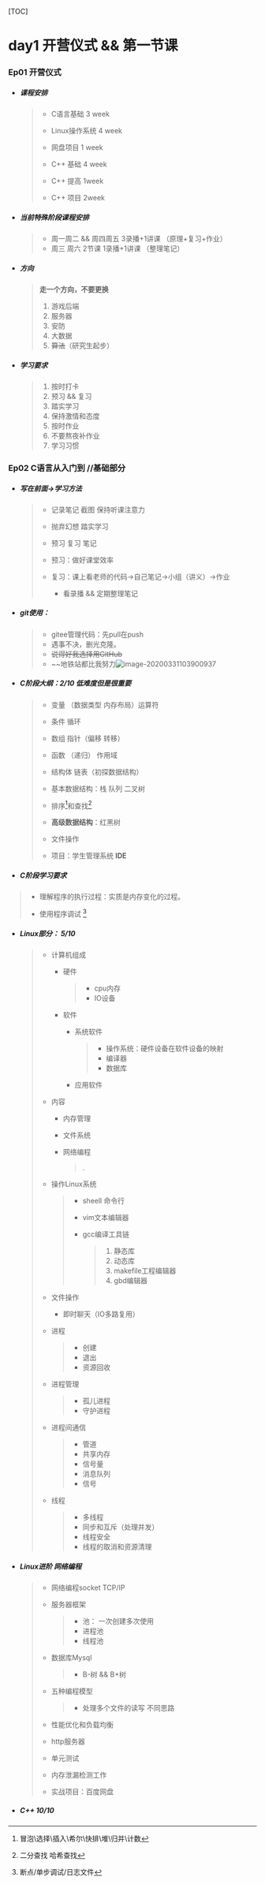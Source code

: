 [TOC]

# day1 开营仪式 && 第一节课

### Ep01  开营仪式

+ #####  课程安排
	
	>- C语言基础 3 week
	>
	>- Linux操作系统 4 week
	>
	>- 网盘项目  1 week
	>
	>- C++ 基础  4 week
	>
	>- C++ 提高  1week
	>
	>- C++ 项目  2week
	
+ #####  当前特殊阶段课程安排

  > - 周一周二  &&  周四周五  3录播+1讲课 （原理+复习+作业）
  > - 周三 周六  2节课 1录播+1讲课 （整理笔记）
  
+ ##### 方向
	
	> **走一个方向，不要更换**
	>
	> 1. 游戏后端
	> 2. 服务器
	> 3. 安防
	> 4. 大数据
	> 6. ~~算法~~（研究生起步）
	> 
	
+ ##### 学习要求
	
	>1. 按时打卡
	>2. 预习 && 复习
	>3. 踏实学习 
	>4. 保持激情和态度
	>5. 按时作业
	>6. 不要熬夜补作业
	>7. 学习习惯

### Ep02  C语言从入门到     //基础部分

+ ##### 写在前面→学习方法

  >- 记录笔记 截图 保持听课注意力
  >
  >- 抛弃幻想 踏实学习
  >
  >- 预习 复习 笔记
  >
  >  - 预习：做好课堂效率
  >
  >  - 复习：课上看老师的代码→自己笔记→小组（讲义）→作业
  >
  > 	- 看录播 && 定期整理笔记
  >

- ##### git使用：

  > - gitee管理代码：先pull在push
  > - 遇事不决，删光克隆。
  > - ~~说得好我选择用GitHub~~
  > - ~~地铁站都比我努力![image-20200331103900937](day01_笔记.assets/image-20200331103900937.png)

+ ##### C阶段大纲：2/10 低难度但是很重要
	
	>- 变量 （数据类型 内存布局）运算符
  >
  >- 条件  循环
  >
  >- 数组  指针（偏移 转移）
  >
  >- 函数 （递归） 作用域
  >- 结构体  链表（初探数据结构）
  >
  >- 基本数据结构：栈 队列 二叉树
  >
  >- 排序[^1]和查找[^2]
  >
  >- **高级数据结构**：红黑树
  >
  >- 文件操作
  >
  >- 项目：学生管理系统  **IDE**
-   ##### C阶段学习要求

  >- 理解程序的执行过程：实质是内存变化的过程。
  >
  >- 使用程序调试 [^3]
  >

+ ##### Linux部分： 5/10

  > - 计算机组成
  >
  >   - 硬件
  >
  >     > - cpu内存 
  >     > - IO设备
  >
  >   - 软件
  >
  >     - 系统软件
  >
  >       > - 操作系统：硬件设备在软件设备的映射
  >       > - 编译器
  >       > - 数据库
  >
  >     - 应用软件
  >
  > - 内容
  >
  >   - 内存管理
  >
  >     > 
  >
  >   - 文件系统
  >
  >     > 
  >
  >   - 网络编程
  >
  >     > .
  >
  > - 操作Linux系统
  >
  >   > - sheell 命令行
  >   >
  >   > - vim文本编辑器
  >   >
  >   > - gcc编译工具链
  >   >
  >   >   > 1. 静态库
  >   >   > 2. 动态库
  >   >   > 3. makefile工程编辑器
  >   >   > 4. gbd编辑器 
  >
  > - 文件操作 
  >
  >   - 即时聊天（IO多路复用）
  >
  > - 进程
  >
  >   > - 创建 
  >   > - 退出 
  >   > - 资源回收
  >
  > - 进程管理
  >
  >   > - 孤儿进程
  >   > - 守护进程
  >
  > - 进程间通信
  >
  >   > - 管道
  >   > - 共享内存
  >   > - 信号量
  >   > - 消息队列
  >   > - 信号
  >
  > - 线程 
  >
  >   > - 多线程
  >   > - 同步和互斥（处理并发）
  >   > - 线程安全
  >   > - 线程的取消和资源清理

+ ##### Linux进阶 网络编程

  > - 网络编程socket TCP/IP
  >
  > - 服务器框架
  >   > - 池： 一次创建多次使用
  >   > - 进程池
  >   > - 线程池
  >
  > - 数据库Mysql 
  >
  >   > - B-树  && B+树
  >
  > - 五种编程模型
  >
  >   > - 处理多个文件的读写 不同思路
  >
  > - 性能优化和负载均衡
  >
  > - http服务器
  >
  > - 单元测试
  >
  > - 内存泄漏检测工作
  >
  > - 实战项目：百度网盘
- ##### C++    10/10
  
  > 
  
  [^1]:冒泡\\选择\\插入\\希尔\\快排\\堆\\归并\\计数
  
  [^2]:二分查找 哈希查找
  [^3]:断点/单步调试/日志文件
